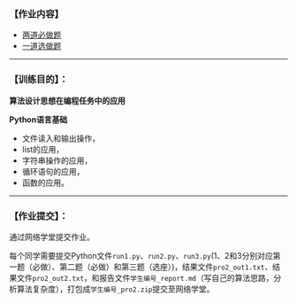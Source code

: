 ### 【作业内容】

- [两道必做题](2_Project_1.md)
- [一道选做题](2_Project_2.md)

---------------------------------

### 【训练目的】：
 **算法设计思想在编程任务中的应用**
 
 **Python语言基础**
 
- 文件读入和输出操作，
- list的应用，
- 字符串操作的应用，
- 循环语句的应用，
- 函数的应用。

------------------------------------------
### 【作业提交】：
通过网络学堂提交作业。

每个同学需要提交Python文件`run1.py`、`run2.py`、`run3.py`(1、2和3分别对应第一题（必做）、第二题（必做）和第三题（选座）)，结果文件`pro2_out1.txt`、结果文件`pro2_out2.txt`，和报告文件`学生编号_report.md`（写自己的算法思路，分析算法复杂度），打包成`学生编号_pro2.zip`提交至网络学堂。
